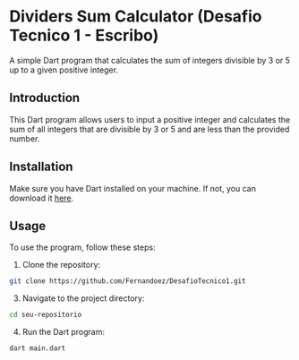 # Dividers Sum Calculator (Desafio Tecnico 1 - Escribo)
A simple Dart program that calculates the sum of integers divisible by 3 or 5 up to a given positive integer.

## Introduction
This Dart program allows users to input a positive integer and calculates the sum of all integers that are divisible by 3 or 5 and are less than the provided number.

## Installation
Make sure you have Dart installed on your machine. If not, you can download it <a href=“https://dart.dev/get-dart“>here</a>.

## Usage
To use the program, follow these steps:
1.  Clone the repository:
```bash
git clone https://github.com/Fernandoez/DesafioTecnico1.git
```
3. Navigate to the project directory:
```bash
cd seu-repositorio
```
4. Run the Dart program:
```bash
dart main.dart
```
